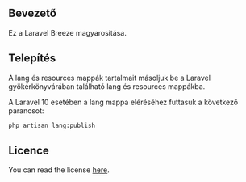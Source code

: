 ## Bevezető

Ez a Laravel Breeze magyarosítása.

## Telepítés

A lang és resources mappák tartalmait másoljuk be a Laravel gyökérkönyvárában található lang és resources mappákba.

A Laravel 10 esetében a lang mappa eléréséhez futtasuk a következő parancsot:

```bash
php artisan lang:publish
```

## Licence

You can read the license [here](https://github.com/BalazsAronSzalai/laravel-breeze-hungarian-language-files/blob/master/LICENSE).